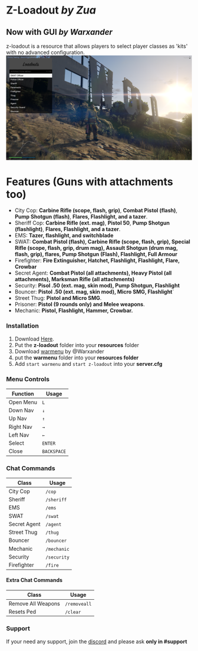 # Z-Loadout *by Zua* 
## Now with GUI *by Warxander*

z-loadout is a resource that allows players to select player classes as 'kits' with no advanced configuration.
![alt-text](https://raw.githubusercontent.com/ThatZiv/z-loadout/master/unknown.png)
# Features (Guns with attachments too) 
  - City Cop: **Carbine Rifle (scope, flash, grip)**, **Combat Pistol (flash)**, **Pump Shotgun (flash)**, **Flares, Flashlight, and a tazer**.
  - Sheriff Cop: **Carbine Rifle (ext. mag)**, **Pistol 50**, **Pump Shotgun (flashlight)**, **Flares, Flashlight, and a tazer**.
  - EMS: **Tazer, flashlight, and switchblade**
  - SWAT: **Combat Pistol (flash), Carbine Rifle (scope, flash, grip), Special Rifle (scope, flash, grip, drum mag), Assault Shotgun (drum mag, flash, grip), flares, Pump Shotgun (Flash), Flashlight, Full Armour**
  - Firefighter: **Fire Extinguisher, Hatchet, Flashlight, Flashlight, Flare, Crowbar**
  - Secret Agent: **Combat Pistol (all attachments), Heavy Pistol (all attachments), Marksman Rifle (all attachments)**
  - Security: **Pisol .50 (ext. mag, skin mod), Pump Shotgun, Flashlight**
  - Bouncer: **Pistol .50 (ext. mag, skin mod), Micro SMG, Flashlight**`
  - Street Thug: **Pistol and Micro SMG**.
  - Prisoner: **Pistol (9 rounds only) and Melee weapons**.
  - Mechanic: **Pistol, Flashlight, Hammer, Crowbar.**

### Installation
1. Download [Here](https://github.com/ThatZiv/z-loadout).
2. Put the **z-loadout** folder into your **resources** folder 
3. Download [warmenu](https://forum.fivem.net/t/release-0-9-7-final-warmenu-lua-menu-framework/41249) by @Warxander 
4. put the **warmenu** folder into your **resources folder**
3. Add `start warmenu` and `start z-loadout` into your **server.cfg** 

### Menu Controls
| Function | Usage |
| ------ | ------ |
| Open Menu | `L` | 
| Down Nav | `↓` |
| Up Nav | `↑` |
| Right Nav | `→` |
| Left Nav | `←` |
| Select | `ENTER` |
| Close | `BACKSPACE` |

### Chat Commands
| Class | Usage |
| ------ | ------ |
| City Cop | `/cop` |
| Sheriff | `/sheriff` |
| EMS | `/ems` |
| SWAT | `/swat` |
| Secret Agent | `/agent` |
| Street Thug | `/thug` |
| Bouncer | `/bouncer` |
| Mechanic | `/mechanic` |
| Security | `/security` |
| Firefighter | `/fire` |

#### Extra Chat Commands

| Class | Usage |
| ------ | ------ |
| Remove All Weapons | `/removeall` |
| Resets Ped | `/clear` |

### Support
If your need any support, join the [discord](https://discord.gg/yWddFpQ) and please ask **only in #support**

